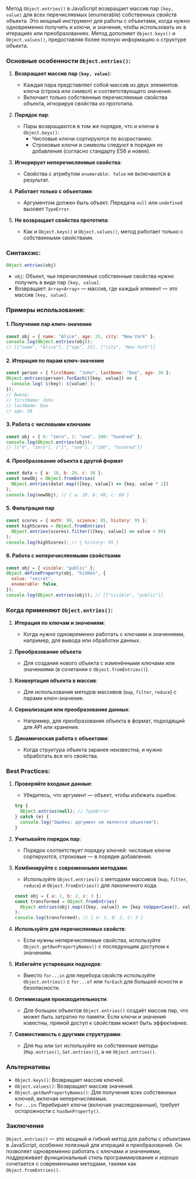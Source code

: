 Метод `Object.entries()` в JavaScript возвращает массив пар `[key, value]` для всех перечисляемых (enumerable) собственных свойств объекта. Это мощный инструмент для работы с объектами, когда нужно одновременно получить и ключи, и значения, чтобы использовать их в итерациях или преобразованиях. Метод дополняет `Object.keys()` и `Object.values()`, предоставляя более полную информацию о структуре объекта.

### Основные особенности `Object.entries()`:

1. **Возвращает массив пар `[key, value]`**:
   - Каждая пара представляет собой массив из двух элементов: ключа (строка или символ) и соответствующего значения.
   - Включает только собственные перечисляемые свойства объекта, игнорируя свойства из прототипа.

2. **Порядок пар**:
   - Пары возвращаются в том же порядке, что и ключи в `Object.keys()`:
     - Числовые ключи сортируются по возрастанию.
     - Строковые ключи и символы следуют в порядке их добавления (согласно стандарту ES6 и новее).

3. **Игнорирует неперечисляемые свойства**:
   - Свойства с атрибутом `enumerable: false` не включаются в результат.

4. **Работает только с объектами**:
   - Аргументом должен быть объект. Передача `null` или `undefined` вызовет `TypeError`.

5. **Не возвращает свойства прототипа**:
   - Как и `Object.keys()` и `Object.values()`, метод работает только с собственными свойствами.

### Синтаксис:

```javascript
Object.entries(obj)
```
- `obj`: Объект, чьи перечисляемые собственные свойства нужно получить в виде пар `[key, value]`.
- Возвращает: `Array<Array>` — массив, где каждый элемент — это массив `[key, value]`.

### Примеры использования:

#### 1. Получение пар ключ-значение

```javascript
const obj = { name: "Alice", age: 25, city: "New York" };
console.log(Object.entries(obj));
// [["name", "Alice"], ["age", 25], ["city", "New York"]]
```

#### 2. Итерация по парам ключ-значение

```javascript
const person = { firstName: "John", lastName: "Doe", age: 30 };
Object.entries(person).forEach(([key, value]) => {
  console.log(`${key}: ${value}`);
});
// Вывод:
// firstName: John
// lastName: Doe
// age: 30
```

#### 3. Работа с числовыми ключами

```javascript
const obj = { 0: "zero", 1: "one", 100: "hundred" };
console.log(Object.entries(obj));
// [["0", "zero"], ["1", "one"], ["100", "hundred"]]
```

#### 4. Преобразование объекта в другой формат

```javascript
const data = { a: 10, b: 20, c: 30 };
const newObj = Object.fromEntries(
  Object.entries(data).map(([key, value]) => [key, value * 2])
);
console.log(newObj); // { a: 20, b: 40, c: 60 }
```

#### 5. Фильтрация пар

```javascript
const scores = { math: 90, science: 85, history: 95 };
const highScores = Object.fromEntries(
  Object.entries(scores).filter(([key, value]) => value > 90)
);
console.log(highScores); // { history: 95 }
```

#### 6. Работа с неперечисляемыми свойствами

```javascript
const obj = { visible: "public" };
Object.defineProperty(obj, "hidden", {
  value: "secret",
  enumerable: false,
});
console.log(Object.entries(obj)); // [["visible", "public"]]
```

### Когда применяют `Object.entries()`:

1. **Итерация по ключам и значениям**:
   - Когда нужно одновременно работать с ключами и значениями, например, для вывода или обработки данных.

2. **Преобразование объекта**:
   - Для создания нового объекта с изменёнными ключами или значениями (в сочетании с `Object.fromEntries()`).

3. **Конвертация объекта в массив**:
   - Для использования методов массивов (`map`, `filter`, `reduce`) с парами ключ-значение.

4. **Сериализация или преобразование данных**:
   - Например, для преобразования объекта в формат, подходящий для API или хранения.

5. **Динамическая работа с объектами**:
   - Когда структура объекта заранее неизвестна, и нужно обработать все его свойства.

### Best Practices:

1. **Проверяйте входные данные**:
   - Убедитесь, что аргумент — объект, чтобы избежать ошибок.

   ```javascript
   try {
     Object.entries(null); // TypeError
   } catch (e) {
     console.log("Ошибка: аргумент не является объектом");
   }
   ```

2. **Учитывайте порядок пар**:
   - Порядок соответствует порядку ключей: числовые ключи сортируются, строковые — в порядке добавления.

3. **Комбинируйте с современными методами**:
   - Используйте `Object.entries()` с методами массивов (`map`, `filter`, `reduce`) и `Object.fromEntries()` для лаконичного кода.

   ```javascript
   const obj = { a: 1, b: 2, c: 3 };
   const transformed = Object.fromEntries(
     Object.entries(obj).map(([key, value]) => [key.toUpperCase(), value])
   );
   console.log(transformed); // { A: 1, B: 2, C: 3 }
   ```

4. **Используйте для перечисляемых свойств**:
   - Если нужны неперечисляемые свойства, используйте `Object.getOwnPropertyNames()` с последующим доступом к значениям.

5. **Избегайте устаревших подходов**:
   - Вместо `for...in` для перебора свойств используйте `Object.entries()` с `for...of` или `forEach` для большей ясности и безопасности.

6. **Оптимизация производительности**:
   - Для больших объектов `Object.entries()` создаёт массив пар, что может быть затратно по памяти. Если ключи и значения известны, прямой доступ к свойствам может быть эффективнее.

7. **Совместимость с другими структурами**:
   - Для `Map` или `Set` используйте их собственные методы (`Map.entries()`, `Set.entries()`), а не `Object.entries()`.

### Альтернативы
- `Object.keys()`: Возвращает массив ключей.
- `Object.values()`: Возвращает массив значений.
- `Object.getOwnPropertyNames()`: Для получения всех собственных ключей, включая неперечисляемые.
- `for...in`: Перебирает ключи (включая унаследованные), требует осторожности с `hasOwnProperty()`.

### Заключение
`Object.entries()` — это мощный и гибкий метод для работы с объектами в JavaScript, особенно полезный для итераций и преобразований. Он позволяет одновременно работать с ключами и значениями, поддерживает функциональный стиль программирования и хорошо сочетается с современными методами, такими как `Object.fromEntries()`.